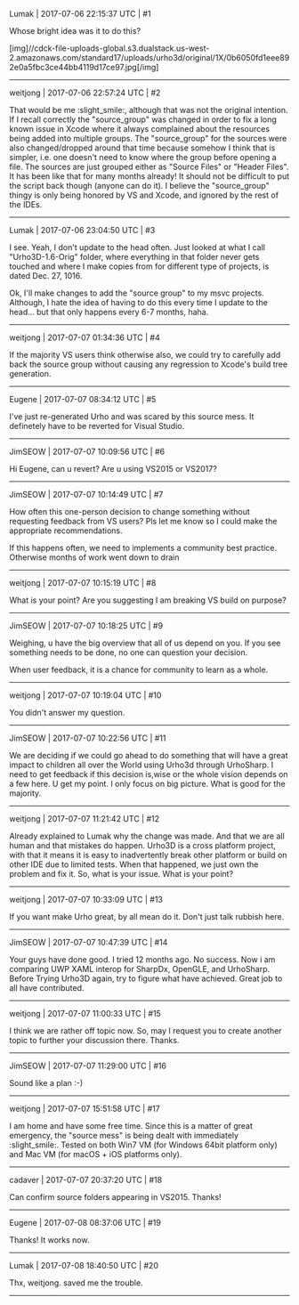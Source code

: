 Lumak | 2017-07-06 22:15:37 UTC | #1

Whose bright idea was it to do this?

[img]//cdck-file-uploads-global.s3.dualstack.us-west-2.amazonaws.com/standard17/uploads/urho3d/original/1X/0b6050fd1eee892e0a5fbc3ce44bb4119d17ce97.jpg[/img]

-------------------------

weitjong | 2017-07-06 22:57:24 UTC | #2

That would be me :slight_smile:, although that was not the original intention. If I recall correctly the "source_group" was changed in order to fix a long known issue in Xcode where it always complained about the resources being added into multiple groups. The "source_group" for the sources were also changed/dropped around that time because somehow I think that is simpler, i.e. one doesn't need to know where the group before opening a file. The sources are just grouped either as "Source Files" or "Header Files". It has been like that for many months already! It should not be difficult to put the script back though (anyone can do it). I believe the "source_group" thingy is only being honored by VS and Xcode, and ignored by the rest of the IDEs.

-------------------------

Lumak | 2017-07-06 23:04:50 UTC | #3

I see. Yeah, I don't update to the head often. Just looked at what I call "Urho3D-1.6-Orig" folder, where everything in that folder never gets touched and where I make copies from for different type of projects, is dated Dec. 27, 1016.

Ok, I'll make changes to add the "source group" to my msvc projects. Although, I hate the idea of having to do this every time I update to the head... but that only happens every 6-7 months, haha.

-------------------------

weitjong | 2017-07-07 01:34:36 UTC | #4

If the majority VS users think otherwise also, we could try to carefully add back the source group without causing any regression to Xcode's build tree generation.

-------------------------

Eugene | 2017-07-07 08:34:12 UTC | #5

I've just re-generated Urho and was scared by this source mess. It definetely have to be reverted for Visual Studio.

-------------------------

JimSEOW | 2017-07-07 10:09:56 UTC | #6

Hi Eugene, can u revert? Are u using VS2015 or VS2017?

-------------------------

JimSEOW | 2017-07-07 10:14:49 UTC | #7

How often this one-person decision to change something without requesting feedback from VS users? Pls let me know so I could make the appropriate recommendations.

If this happens often, we need to implements a community best practice. Otherwise months of work went down to drain

-------------------------

weitjong | 2017-07-07 10:15:19 UTC | #8

What is your point? Are you suggesting I am breaking VS build on purpose?

-------------------------

JimSEOW | 2017-07-07 10:18:25 UTC | #9

Weighing, u have the big overview that all of us depend on you. If you see something needs to be done, no one can question your decision. 

When user feedback, it is a chance for community to learn as a whole.

-------------------------

weitjong | 2017-07-07 10:19:04 UTC | #10

You didn't answer my question.

-------------------------

JimSEOW | 2017-07-07 10:22:56 UTC | #11

We are deciding if we could go ahead to do something that will have a great impact to children all over the World using Urho3d through UrhoSharp. I need to get feedback if this decision is,wise or the whole vision depends on a few here. U get my point. I only focus on big picture. What is good for the majority.

-------------------------

weitjong | 2017-07-07 11:21:42 UTC | #12

Already explained to Lumak why the change was made. And that we are all human and that mistakes do happen. Urho3D is a cross platform project, with that it means it is easy to inadvertently break other platform or build on other IDE due to limited tests. When that happened, we just own the problem and fix it. So, what is your issue. What is your point?

-------------------------

weitjong | 2017-07-07 10:33:09 UTC | #13

If you want make Urho great, by all mean do it. Don't just talk rubbish here.

-------------------------

JimSEOW | 2017-07-07 10:47:39 UTC | #14

Your guys have done good. I tried 12 months ago. No success. Now i am comparing UWP XAML interop for SharpDx, OpenGLE, and UrhoSharp. Before Trying Urho3D again, try to figure what have achieved. Great job to all have contributed.

-------------------------

weitjong | 2017-07-07 11:00:33 UTC | #15

I think we are rather off topic now. So, may I request you to create another topic to further your discussion there. Thanks.

-------------------------

JimSEOW | 2017-07-07 11:29:00 UTC | #16

Sound like a plan :-)

-------------------------

weitjong | 2017-07-07 15:51:58 UTC | #17

I am home and have some free time. Since this is a matter of great emergency, the "source mess" is being dealt with immediately :slight_smile:. Tested on both Win7 VM (for Windows 64bit platform only) and Mac VM (for macOS + iOS platforms only).

-------------------------

cadaver | 2017-07-07 20:37:20 UTC | #18

Can confirm source folders appearing in VS2015. Thanks!

-------------------------

Eugene | 2017-07-08 08:37:06 UTC | #19

Thanks! It works now.

-------------------------

Lumak | 2017-07-08 18:40:50 UTC | #20

Thx, weitjong. saved me the trouble.

-------------------------

